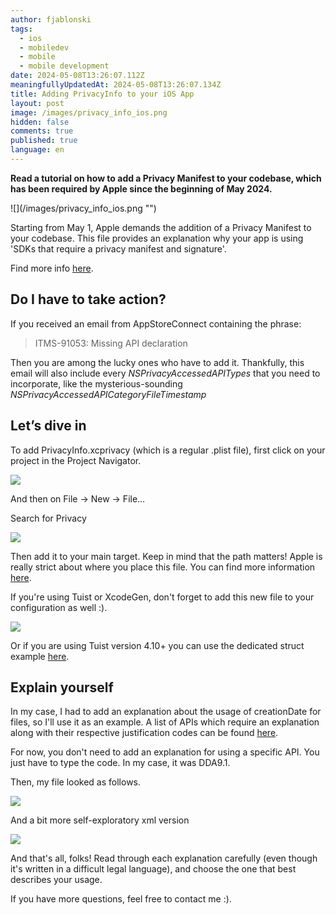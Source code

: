 ```yaml
---
author: fjablonski
tags:
  - ios
  - mobiledev
  - mobile
  - mobile development
date: 2024-05-08T13:26:07.112Z
meaningfullyUpdatedAt: 2024-05-08T13:26:07.134Z
title: Adding PrivacyInfo to your iOS App
layout: post
image: /images/privacy_info_ios.png
hidden: false
comments: true
published: true
language: en
---
```

**Read a tutorial on how to add a Privacy Manifest to your codebase, which has been required by Apple since the beginning of May 2024.**

<div className="image">![](/images/privacy_info_ios.png "")</div>

Starting from May 1, Apple demands the addition of a Privacy Manifest to your codebase. This file provides an explanation why your app is using 'SDKs that require a privacy manifest and signature'.

Find more info [here](https://developer.apple.com/documentation/bundleresources/privacy_manifest_files).

## **Do I have to take action?**

If you received an email from AppStoreConnect containing the phrase:

> ITMS-91053: Missing API declaration

Then you are among the lucky ones who have to add it. Thankfully, this email will also include every *NSPrivacyAccessedAPITypes* that you need to incorporate, like the mysterious-sounding *NSPrivacyAccessedAPICategoryFileTimestamp*

## **Let’s dive in**

To add PrivacyInfo.xcprivacy (which is a regular .plist file), first click on your project in the Project Navigator.

![](https://lh7-us.googleusercontent.com/PuixoEkbPgWrXfCseMQ5FAYLu-qjJ-8VNKocFyCK4dTA8Krc6TgOUQC_m8vGCIxMvLrx9wUw5JtGSJ5tJ-IhYHhMO9lL8fY6W4aI0oplYmvpfRTDm3roamLa7LTQg2gFcvHjw64XIAJ4To3SNCheChQ)

And then on File -> New -> File… 

Search for Privacy

![](https://lh7-us.googleusercontent.com/WKMaDUuJuS4ITfudLZ42WLiDcJY4YdA0oDN8Tkpj7hm3Nw-kLBVOPXSNYk9Gu4V05zELrvf5CK7Qn7oiQIB5SeoQQ8a0elIHt59Ft7MPrXnNYay5nVWHHaSZzpY4Pw4HyoAcklgqyLTKGSiJBaA7sSU)

Then add it to your main target. Keep in mind that the path matters! Apple is really strict about where you place this file. You can find more information [here](https://developer.apple.com/documentation/bundleresources/placing_content_in_a_bundle).

If you're using Tuist or XcodeGen, don't forget to add this new file to your configuration as well :).

![](https://lh7-us.googleusercontent.com/BAD9_podCYU8FwWanvcN0hAyN_F-AXXGIzi-g9uIITLw0zqvNvVVjebMzuIqV0PV-wHfUtUAYkkErpQhT5WTG1xgHltE43HJxakTukAiN2h-3AZVFhZyiW98sXkrEqqgXuUcbyhRpCB3hSVF7ToRTn0)

Or if you are using Tuist version 4.10+ you can use the dedicated struct example [here](https://github.com/tuist/tuist/blob/main/fixtures/ios_app_with_privacy_manifest/Project.swift). 

## **Explain yourself**

In my case, I had to add an explanation about the usage of creationDate for files, so I'll use it as an example. A list of APIs which require an explanation along with their respective justification codes can be found [here](https://developer.apple.com/documentation/bundleresources/privacy_manifest_files/describing_use_of_required_reason_api).

For now, you don't need to add an explanation for using a specific API. You just have to type the code. In my case, it was DDA9.1.

Then, my file looked as follows.

![](https://lh7-us.googleusercontent.com/uCrFxa88yywu4ffvQSfyRRljopNtcqWCWLn4v3j6nAs-OTIMMoJRXzv1YN6O6Rr2lshUDwOZ8MP4ySfeH1WgYcDohiRaex1I0494yW4mUGMH3O1cuLTQP2oirPJPdwkerjosf8pNLlTWDclDWvY_DIk)

And a bit more self-exploratory xml version

![](https://lh7-us.googleusercontent.com/4FQFE9B2rfIKN4GHYB1i5kq8RWOcwPY5FnS3HKvad9zPszt3jAOQKR4aFHoyFNld-WbTWWp2HAOv9VsJvWVw27XCrNAkIQ_7t7hLACB9CeBAU1yIg9wencGuiV--v7oUqQWQVIFFpSXOTfAOTFuUGJ4)

And that's all, folks! Read through each explanation carefully (even though it's written in a difficult legal language), and choose the one that best describes your usage.

If you have more questions, feel free to contact me :).